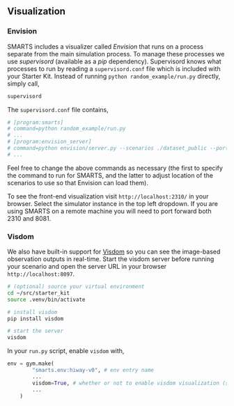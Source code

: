 ## Visualization

### Envision

SMARTS includes a visualizer called *Envision* that runs on a process separate from the main simulation process. To manage these processes we use *supervisord* (available as a *pip* dependency). Supervisord knows what processes to run by reading a `supervisord.conf` file which is included with your Starter Kit. Instead of running `python random_example/run.py` directly, simply call,

```bash
supervisord
```

The `supervisord.conf` file contains,

```bash
# [program:smarts]
# command=python random_example/run.py
# ...
# [program:envision_server]
# command=python envision/server.py --scenarios ./dataset_public --port 8081
# ...
```

Feel free to change the above commands as necessary (the first to specify the command to run for SMARTS, and the latter to adjust location of the scenarios to use so that Envision can load them).

To see the front-end visualization visit `http://localhost:2310/` in your browser. Select the simulator instance in the top left dropdown. If you are using SMARTS on a remote machine you will need to port forward both 2310 and 8081.

### Visdom

We also have built-in support for [Visdom](https://github.com/facebookresearch/visdom) so you can see the image-based observation outputs in real-time. Start the visdom server before running your scenario and open the server URL in your browser `http://localhost:8097`.

```bash
# (optional) source your virtual environment
cd ~/src/starter_kit
source .venv/bin/activate

# install visdom
pip install visdom

# start the server
visdom
```

In your `run.py` script, enable `visdom` with,

```python
env = gym.make(
        "smarts.env:hiway-v0", # env entry name
        ...
        visdom=True, # whether or not to enable visdom visualization (see Appendix).
        ...
    )
```
